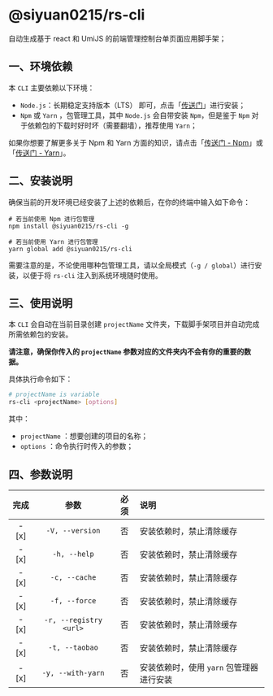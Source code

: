 # @siyuan0215/rs-cli

自动生成基于 react 和 UmiJS 的前端管理控制台单页面应用脚手架；

## 一、环境依赖

本 `CLI` 主要依赖以下环境：

- `Node.js`：长期稳定支持版本（LTS） 即可，点击「[传送门](https://nodejs.org/en/)」进行安装；
- `Npm` 或 `Yarn` ，包管理工具，其中 `Node.js` 会自带安装 `Npm`，但是鉴于 `Npm` 对于依赖包的下载时好时坏（需要翻墙），推荐使用 `Yarn`；

如果你想要了解更多关于 Npm 和 Yarn 方面的知识，请点击「[传送门 - Npm](https://www.npmjs.com/)」或「[传送门 - Yarn](https://yarn.bootcss.com/)」。

## 二、安装说明

确保当前的开发环境已经安装了上述的依赖后，在你的终端中输入如下命令：

```
# 若当前使用 Npm 进行包管理
npm install @siyuan0215/rs-cli -g

# 若当前使用 Yarn 进行包管理
yarn global add @siyuan0215/rs-cli
```

需要注意的是，不论使用哪种包管理工具，请以全局模式（`-g / global`）进行安装，以便于将 `rs-cli` 注入到系统环境随时使用。

## 三、使用说明

本 `CLI` 会自动在当前目录创建 `projectName` 文件夹，下载脚手架项目并自动完成所需依赖包的安装。

**请注意，确保你传入的 `projectName` 参数对应的文件夹内不会有你的重要的数据。**

具体执行命令如下：

```bash
# projectName is variable
rs-cli <projectName> [options]
```

其中：

- `projectName` ：想要创建的项目的名称；
- `options` ：命令执行时传入的参数；

## 四、参数说明

| 完成  |          参数          | 必须 | 说明                                     |
| :---: | :--------------------: | :--: | :--------------------------------------- |
| - [x] |    `-V, --version`     |  否  | 安装依赖时，禁止清除缓存                 |
| - [x] |      `-h, --help`      |  否  | 安装依赖时，禁止清除缓存                 |
| - [x] |     `-c, --cache`      |  否  | 安装依赖时，禁止清除缓存                 |
| - [x] |     `-f, --force`      |  否  | 安装依赖时，禁止清除缓存                 |
| - [x] | `-r, --registry <url>` |  否  | 安装依赖时，禁止清除缓存                 |
| - [x] |     `-t, --taobao`     |  否  | 安装依赖时，禁止清除缓存                 |
| - [x] |   `-y, --with-yarn`    |  否  | 安装依赖时，使用 `yarn` 包管理器进行安装 |
